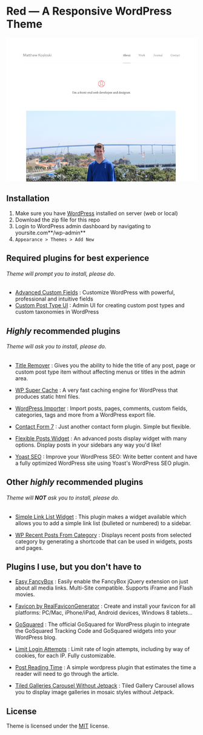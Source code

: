 # Red — A Responsive WordPress Theme

![](https://github.com/MatthewKosloski/red/blob/master/screenshot.png?raw=true)

## Installation
1. Make sure you have [WordPress](https://wordpress.org/download/) installed on server (web or local)
2. Download the zip file for this repo
3. Login to WordPress admin dashboard by navigating to yoursite.com**/wp-admin**
4. `Appearance > Themes > Add New`

## Required plugins for best experience
###### Theme will prompt you to install, please do.
- [Advanced Custom Fields](https://wordpress.org/plugins/advanced-custom-fields/) : Customize WordPress with powerful, professional and intuitive fields
- [Custom Post Type UI](https://wordpress.org/plugins/custom-post-type-ui/) : Admin UI for creating custom post types and custom taxonomies in WordPress

## *Highly* recommended plugins
###### Theme will ask you to install, please do.
- [Title Remover](https://wordpress.org/plugins/title-remover/) : Gives you the ability to hide the title of any post, page or custom post type item without affecting menus or titles in the admin area.

- [WP Super Cache](https://wordpress.org/plugins/wp-super-cache/) : A very fast caching engine for WordPress that produces static html files.

- [WordPress Importer](https://wordpress.org/plugins/wordpress-importer/) : Import posts, pages, comments, custom fields, categories, tags and more from a WordPress export file.

- [Contact Form 7](https://wordpress.org/plugins/contact-form-7/) : Just another contact form plugin. Simple but flexible.

- [Flexible Posts Widget](https://wordpress.org/plugins/flexible-posts-widget/) : An advanced posts display widget with many options. Display posts in your sidebars any way you'd like!

- [Yoast SEO](https://wordpress.org/plugins/wordpress-seo/) : Improve your WordPress SEO: Write better content and have a fully optimized WordPress site using Yoast's WordPress SEO plugin.

## Other *highly* recommended plugins 
###### Theme will **NOT** ask you to install, please do.
- [Simple Link List Widget](https://wordpress.org/plugins/simple-link-list-widget/) : This plugin makes a widget available which allows you to add a simple link list (bulleted or numbered) to a sidebar.

- [WP Recent Posts From Category](https://wordpress.org/plugins/wp-recent-posts-from-category/screenshots/) : Displays recent posts from selected category by generating a shortcode that can be used in widgets, posts and pages.

## Plugins I use, but you don't have to
- [Easy FancyBox](https://wordpress.org/plugins/easy-fancybox/) : Easily enable the FancyBox jQuery extension on just about all media links. Multi-Site compatible. Supports iFrame and Flash movies.

- [Favicon by RealFaviconGenerator](https://wordpress.org/plugins/favicon-by-realfavicongenerator/) : Create and install your favicon for all platforms: PC/Mac, iPhone/iPad, Android devices, Windows 8 tablets...

- [GoSquared](https://wordpress.org/plugins/gosquared-livestats/) : The official GoSquared for WordPress plugin to integrate the GoSquared Tracking Code and GoSquared widgets into your WordPress blog.

- [Limit Login Attempts](https://wordpress.org/plugins/limit-login-attempts/) : Limit rate of login attempts, including by way of cookies, for each IP. Fully customizable.

- [Post Reading Time](https://wordpress.org/plugins/post-reading-time/) : A simple wordpress plugin that estimates the time a reader will need to go through the article. 

- [Tiled Galleries Carousel Without Jetpack](https://wordpress.org/plugins/tiled-gallery-carousel-without-jetpack/) : Tiled Gallery Carousel allows you to display image galleries in mosaic styles without Jetpack.

## License
Theme is licensed under the [MIT](http://opensource.org/licenses/MIT) license.
